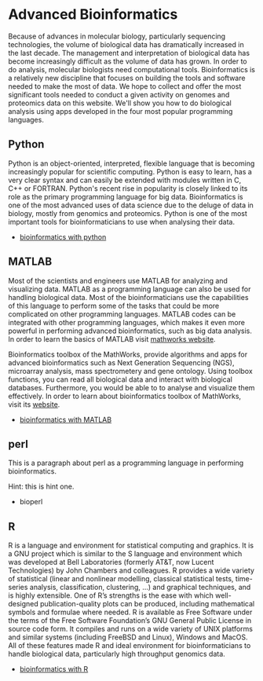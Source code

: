 Advanced Bioinformatics
=======================


Because of advances in molecular biology, particularly sequencing technologies, the volume of biological data has dramatically increased in the last decade. The management and interpretation of biological data has become increasingly difficult as the volume of data has grown. In order to do analysis, molecular biologists need computational tools. Bioinformatics is a relatively new discipline that focuses on building the tools and software needed to make the most of data. We hope to collect and offer the most significant tools needed to conduct a given activity on genomes and proteomics data on this website. We'll show you how to do biological analysis using apps developed in the four most popular programming languages.


Python
---------

Python is an object-oriented, interpreted, flexible language that is becoming increasingly popular for scientific computing. Python is easy to learn, has a very clear syntax and can easily be extended with modules written in C, C++ or FORTRAN. Python's recent rise in popularity is closely linked to its role as the primary programming language for big data. Bioinformatics is one of the most advanced uses of data science due to the deluge of data in biology, mostly from genomics and proteomics. Python is one of the most important tools for bioinformaticians to use when analysing their data.


- [bioinformatics with python](advancedbioinformatics-python/index.md)



MATLAB
----------

Most of the scientists and engineers use MATLAB for analyzing and visualizing data. MATLAB as a programming language can also be used for handling biological data. Most of the bioinformaticians use the capabilities of this language to perform some of the tasks that could be more complicated on other programming languages. MATLAB codes can be integrated with other programming languages, which makes it even more powerful in performing advanced bioinformatics, such as big data analysis. In order to learn the basics of MATLAB visit [mathworks website](https://www.mathworks.com/help/matlab/index.html).

Bioinformatics toolbox of the MathWorks, provide algorithms and apps for advanced bioinformatics such as Next Generation Sequencing (NGS), microarray analysis, mass spectrometery and gene ontology. Using toolbox functions, you can read all biological data and interact with biological databases. Furthermore, you would be able to to analyse and visualize them effectively. In order to learn about bioinformatics toolbox of MathWorks, visit its [website](https://www.mathworks.com/help/bioinfo/).

- [bioinformatics with MATLAB](advancedbioinformatics-matlab/index.md)





perl 
-----------

This is a paragraph about perl as a programming language in performing bioinformatics.

Hint: this is hint one.

* bioperl


R
-----------

R is a language and environment for statistical computing and graphics. It is a GNU project which is similar to the S language and environment which was developed at Bell Laboratories (formerly AT&T, now Lucent Technologies) by John Chambers and colleagues. 
R provides a wide variety of statistical (linear and nonlinear modelling, classical statistical tests, time-series analysis, classification, clustering, …) and graphical techniques, and is highly extensible. One of R’s strengths is the ease with which well-designed publication-quality plots can be produced, including mathematical symbols and formulae where needed. 
R is available as Free Software under the terms of the Free Software Foundation’s GNU General Public License in source code form. It compiles and runs on a wide variety of UNIX platforms and similar systems (including FreeBSD and Linux), Windows and MacOS.
All of these features made R and ideal environment for bioinformaticians to handle biological data, particularly high throughput genomics data.  


- [bioinformatics with R](advancedbioinformatics-R/index.md)


